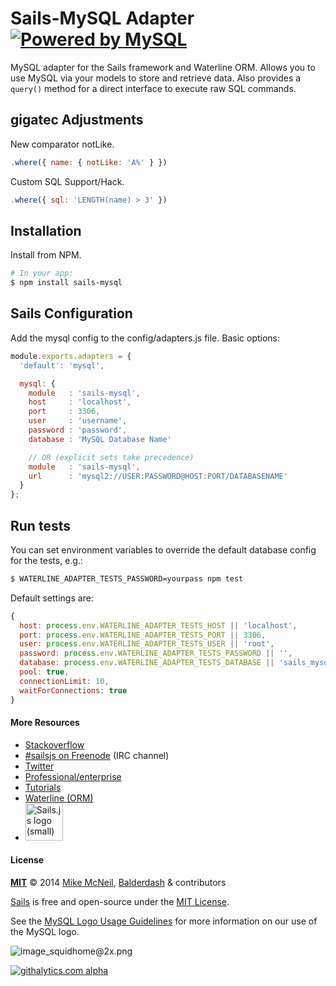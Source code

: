 # Sails-MySQL Adapter <a target="_blank" href="http://www.mysql.com"><img src="http://www.mysql.com/common/logos/powered-by-mysql-125x64.png" alt="Powered by MySQL" title="sails-mysql: MySQL adapter for Sails"/></a>

MySQL adapter for the Sails framework and Waterline ORM.  Allows you to use MySQL via your models to store and retrieve data.  Also provides a `query()` method for a direct interface to execute raw SQL commands.


## gigatec Adjustments

New comparator notLike.

```javascript
.where({ name: { notLike: 'A%' } })
```

Custom SQL Support/Hack.

```javascript
.where({ sql: 'LENGTH(name) > 3' })
```

## Installation

Install from NPM.

```bash
# In your app:
$ npm install sails-mysql
```

## Sails Configuration

Add the mysql config to the config/adapters.js file.  Basic options:

```javascript
module.exports.adapters = {
  'default': 'mysql',

  mysql: {
    module   : 'sails-mysql',
    host     : 'localhost',
    port     : 3306,
    user     : 'username',
    password : 'password',
    database : 'MySQL Database Name'

    // OR (explicit sets take precedence)
    module   : 'sails-mysql',
    url      : 'mysql2://USER:PASSWORD@HOST:PORT/DATABASENAME'
  }
};
```

## Run tests

You can set environment variables to override the default database config for the tests, e.g.:

```sh
$ WATERLINE_ADAPTER_TESTS_PASSWORD=yourpass npm test
```


Default settings are:

```javascript
{
  host: process.env.WATERLINE_ADAPTER_TESTS_HOST || 'localhost',
  port: process.env.WATERLINE_ADAPTER_TESTS_PORT || 3306,
  user: process.env.WATERLINE_ADAPTER_TESTS_USER || 'root',
  password: process.env.WATERLINE_ADAPTER_TESTS_PASSWORD || '',
  database: process.env.WATERLINE_ADAPTER_TESTS_DATABASE || 'sails_mysql',
  pool: true,
  connectionLimit: 10,
  waitForConnections: true
}
```



#### More Resources

- [Stackoverflow](http://stackoverflow.com/questions/tagged/sails.js)
- [#sailsjs on Freenode](http://webchat.freenode.net/) (IRC channel)
- [Twitter](https://twitter.com/sailsjs)
- [Professional/enterprise](https://github.com/balderdashy/sails-docs/blob/master/FAQ.md#are-there-professional-support-options)
- [Tutorials](https://github.com/balderdashy/sails-docs/blob/master/FAQ.md#where-do-i-get-help)
- [Waterline (ORM)](http://github.com/balderdashy/waterline)
- <a href="http://sailsjs.org" target="_blank" title="Node.js framework for building realtime APIs."><img src="https://github-camo.global.ssl.fastly.net/9e49073459ed4e0e2687b80eaf515d87b0da4a6b/687474703a2f2f62616c64657264617368792e6769746875622e696f2f7361696c732f696d616765732f6c6f676f2e706e67" width=60 alt="Sails.js logo (small)"/></a>



#### License

**[MIT](./LICENSE)**
&copy; 2014
[Mike McNeil](http://michaelmcneil.com), [Balderdash](http://balderdash.co) & contributors

[Sails](http://sailsjs.org) is free and open-source under the [MIT License](http://sails.mit-license.org/).

See the [MySQL Logo Usage Guidelines](http://www.mysql.com/about/legal/trademark.html) for more information on our use of the MySQL logo.

![image_squidhome@2x.png](http://i.imgur.com/RIvu9.png)


[![githalytics.com alpha](https://cruel-carlota.pagodabox.com/a22d3919de208c90c898986619efaa85 "githalytics.com")](http://githalytics.com/mikermcneil/sails-mysql)
